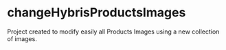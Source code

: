 # changeHybrisProductsImages
Project created to modify easily all Products Images using a new collection of  images.
